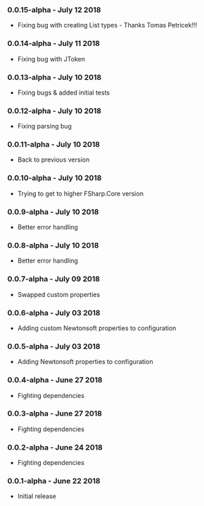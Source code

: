 ### 0.0.15-alpha - July 12 2018
* Fixing bug with creating List types - Thanks Tomas Petricek!!!

### 0.0.14-alpha - July 11 2018
* Fixing bug with JToken

### 0.0.13-alpha - July 10 2018
* Fixing bugs & added initial tests

### 0.0.12-alpha - July 10 2018
* Fixing parsing bug

### 0.0.11-alpha - July 10 2018
* Back to previous version

### 0.0.10-alpha - July 10 2018
* Trying to get to higher FSharp.Core version

### 0.0.9-alpha - July 10 2018
* Better error handling

### 0.0.8-alpha - July 10 2018
* Better error handling

### 0.0.7-alpha - July 09 2018
* Swapped custom properties

### 0.0.6-alpha - July 03 2018
* Adding custom Newtonsoft properties to configuration

### 0.0.5-alpha - July 03 2018
* Adding Newtonsoft properties to configuration

### 0.0.4-alpha - June 27 2018
* Fighting dependencies

### 0.0.3-alpha - June 27 2018
* Fighting dependencies

### 0.0.2-alpha - June 24 2018
* Fighting dependencies

### 0.0.1-alpha - June 22 2018
* Initial release